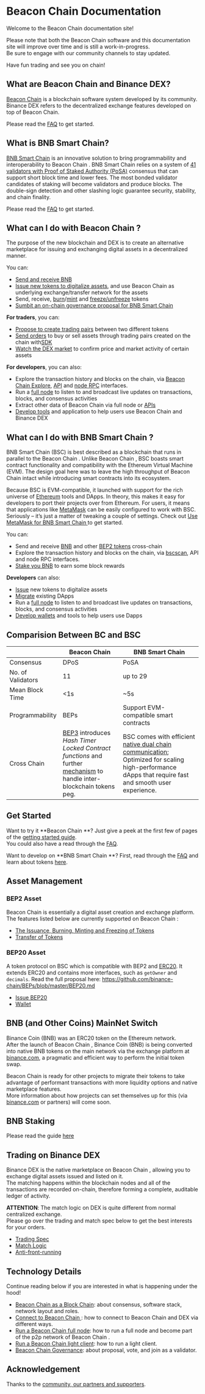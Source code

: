 # Beacon Chain Documentation

Welcome to the Beacon Chain documentation site!

Please note that both the Beacon Chain software and this documentation site will improve over time and is still a work-in-progress.<br/>
Be sure to engage with our community channels to stay updated.

Have fun trading and see you on chain!

## What are Beacon Chain and Binance DEX?

[Beacon Chain](https://www.bnbchain.org) is a blockchain software system developed by its community.
Binance DEX refers to the decentralized exchange features developed on top of Beacon Chain.

Please read the [FAQ](faq/faq.md) to get started.

## What is BNB Smart Chain?

[BNB Smart Chain](https://www.bnbchain.org/en/smartChain) is an innovative solution to bring programmability and interoperability to Beacon Chain . BNB Smart Chain relies on a system of [41 validators with Proof of Staked Authority (PoSA)](https://https://github.com/bnb-chain/whitepaper/blob/master/WHITEPAPER.md) consensus that can support short block time and lower fees. The most bonded validator candidates of staking will become validators and produce blocks. The double-sign detection and other slashing logic guarantee security, stability, and chain finality.

Please read the [FAQ](../BSC-FAQs-general.md) to get started.


## What can I do with Beacon Chain ?

The purpose of the new blockchain and DEX is to create an alternative marketplace for issuing and exchanging digital assets in a decentralized manner.

You can:

- [Send and receive BNB](transfer.md#web-wallet)
- [Issue new tokens to digitalize assets](https://community.binance.org/topic/2487), and use Beacon Chain  as underlying exchange/transfer
network for the assets
- Send, receive, [burn](tokens.md#burn)/[mint](tokens.md#mint) and [freeze/unfreeze](tokens.md#freeze-unfreeze) tokens
- [Sumbit an on-chain governance proposal for BNB Smart Chain ](learn/bsc-gov.md)


**For traders**, you can:

- [Propose to create trading pairs](list_instruction.md) between two different tokens
- [Send orders](learn/trading-interface.md) to buy or sell assets through trading pairs created on the chain with[SDK](exchange-integration.md#sdks)
- [Watch the DEX market](develop/api-reference/dex-api/paths.md#apiv1markets) to confirm price and market activity of certain assets

**For developers**, you can also:

- Explore the transaction history and blocks on the chain, via [Beacon Chain  Explore](https://explorer.binance.org), [API](develop/api-reference/dex-api/paths.md)
and [node RPC](develop/api-reference/node-rpc.md) interfaces.
- Run a [full node](fullnode.md) to listen to and broadcast live updates on transactions, blocks, and consensus activities
- Extract other data of Beacon Chain  via full node or [APIs](develop/api-reference/dex-api/paths.md#apiv1markets)
- [Develop tools](exchange-integration.md#sdks) and application to help users use Beacon Chain  and Binance DEX

## What can I do with BNB Smart Chain ?

BNB Smart Chain  (BSC) is best described as a blockchain that runs in parallel to the Beacon Chain . Unlike Beacon Chain , BSC boasts smart contract functionality and compatibility with the Ethereum Virtual Machine (EVM). The design goal here was to leave the high throughput of Beacon Chain  intact while introducing smart contracts into its ecosystem.

Because BSC is EVM-compatible, it launched with support for the rich universe of [Ethereum](https://academy.binance.com/en/articles/what-is-ethereum) tools and DApps. In theory, this makes it easy for developers to port their projects over from Ethereum. For users, it means that applications like [MetaMask](../wallet/metamask.md) can be easily configured to work with BSC. Seriously – it’s just a matter of tweaking a couple of settings. Check out [Use MetaMask for BNB Smart Chain ](../wallet/metamask.md) to get started.

You can:

- Send and receive [BNB](https://docs.bnbchain.org/docs/binance#transfer-testnet-bnb-from-bsc-to-bc) and other [BEP2 tokens](https://docs.bnbchain.org/docs/binance#swap-testnet-bep2-token-to-its-bep20-equivalent) cross-chain
- Explore the transaction history and blocks on the chain, via [bscscan](https://bscscan.com), API
and node RPC interfaces.
- [Stake you BNB](../wallet/staking.md) to earn some block rewards

**Developers** can also:

- [Issue](../issue-BEP20.md) new tokens to digitalize assets
- [Migrate](https://github.com/binance-chain/bsc-develop-ecosystem) existing DApps
- Run a [full node](fullnode.md) to listen to and broadcast live updates on transactions, blocks, and consensus activities
- [Develop wallets](../wallet/wallet_api.md) and tools to help users use Dapps

## Comparision Between BC and BSC

|                   | Beacon Chain  | BNB Smart Chain                     |
| ----------------- | ------------- | -------------------------------------- |
| Consensus         | DPoS          | PoSA                                   |
| No. of Validators | 11            | up to 29                               |
| Mean Block Time   | <1s           | ~5s                                    |
| Programmability   | BEPs          | Support EVM-compatible smart contracts |
| Cross Chain       |[BEP3](https://github.com/binance-chain/BEPs/blob/master/BEP3.md) introduces *Hash Timer Locked Contract functions* and further [mechanism](https://community.binance.org/topic/1892) to handle inter-blockchain tokens peg.    | BSC comes with efficient [native dual chain communication](../learn/cross-chain.md); Optimized for scaling high-performance dApps that require fast and smooth user experience.                    |

## Get Started

Want to try it **Beacon Chain **? Just give a peek at the first few of pages of the [getting started guide](get-started.md).<br/>
You could also have a read through the [FAQ](faq/faq.md).

Want to develop on **BNB Smart Chain **? First, read through the [FAQ](../BSC-FAQs-general.md) and learn about tokens [here](../BEP20.md).

## Asset Management

### BEP2 Asset

Beacon Chain  is essentially a digital asset creation and exchange platform.<br/>
The features listed below are currently supported on Beacon Chain :

- [The Issuance, Burning, Minting and Freezing of Tokens](tokens.md)
- [Transfer of Tokens](transfer.md)

### BEP20 Asset

A token protocol on BSC which is compatible with BEP2 and [ERC20](https://eips.ethereum.org/EIPS/eip-20). It extends ERC20 and contains more interfaces, such as `getOwner` and `decimals`. Read the full proposal here: <https://github.com/binance-chain/BEPs/blob/master/BEP20.md>

- [Issue BEP20](../issue-BEP20.md)
- [Wallet](../Wallet.md)

## BNB (and Other Coins) MainNet Switch

Binance Coin (BNB) was an ERC20 token on the Ethereum network.<br/>
After the launch of Beacon Chain , Binance Coin (BNB) is being converted into native BNB tokens on the main network via the exchange platform at [binance.com](https://www.binance.com), a pragmatic and efficient way to perform the initial token swap.

Beacon Chain  is ready for other projects to migrate their tokens to take advantage of performant transactions with more liquidity options and native marketplace features.<br/>
More information about how projects can set themselves up for this (via [binance.com](https://www.binance.com) or partners) will come soon.

## BNB Staking

Please read the guide [here](../wallet/staking.md)

## Trading on Binance DEX

Binance DEX is the native marketplace on Beacon Chain , allowing you to exchange digital assets issued and listed on it.<br/>
The matching happens within the blockchain nodes and all of the transactions are recorded on-chain, therefore forming a complete, auditable ledger of activity.

**ATTENTION**: The match logic on DEX is quite different from normal centralized exchange.<br/>
Please go over the trading and match spec below to get the best interests for your orders.

- [Trading Spec](trading-spec.md)
- [Match Logic](match.md)
- [Anti-front-running](anti-frontrun.md)

## Technology Details
Continue reading below if you are interested in what is happening under the hood!

- [Beacon Chain  as a Block Chain](blockchain.md): about consensus, software stack, network layout and roles.
- [Connect to Beacon Chain ](chain-access.md): how to connect to Beacon Chain  and DEX via different ways.
- [Run a Beacon Chain  full node](fullnode.md): how to run a full node and become part of the p2p network of Beacon Chain .
- [Run a Beacon Chain  light client](light-client.md): how to run a light client.
- [Beacon Chain  Governance](governance.md): about proposal, vote, and join as a validator.

## Acknowledgement
Thanks to the [community, our partners and supporters](acknowledgement.md).
